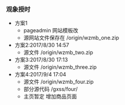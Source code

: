 ### 观象授时
- 方案1
  + pageadmin 网站模板改
  + 源网站文件保存在 /origin/wzmb_one.zip
- 方案2:2017/8/30 14:57
  + 源文件 /origin/wzmb_two.zip
- 方案3:2017/8/30 17:13
  + 源文件 /origin/wzmb_three.zip
- 方案4:2017/9/4 17:04
  + 源文件 /origin/wzmb_four.zip
  + 部分源代码 /gxss/four/
  + 主页暂定 增加商品页面